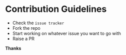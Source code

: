 # Contribution Guidelines

* Check the `issue tracker` 
* Fork the repo
* Start working on whatever issue you want to go with
* Raise a PR


**Thanks**
